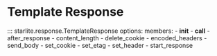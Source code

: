 # Template Response

::: starlite.response.TemplateResponse
    options:
        members:
        - __init__
        - __call__
        - after_response
        - content_length
        - delete_cookie
        - encoded_headers
        - send_body
        - set_cookie
        - set_etag
        - set_header
        - start_response
